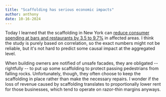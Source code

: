 ```yaml
---
title: "Scaffolding has serious economic impacts"
author: anthony
date: 10-16-2024
---
```


Today I learned that the scaffolding in New York can [reduce consumer spending at bars and restaurants by 3.5 to 9.7%](https://www.nyc.gov/office-of-the-mayor/news/632-24/mayor-adams-releases-new-study-finding-sidewalk-sheds-scaffolding-cost-manhattan-businesses#/0) in affected areas. I think the study is purely based on correlation, so the exact numbers might not be reliable, but it's not hard to predict some causal impact at the aggregated level. 

When building owners are notified of unsafe facades, they are obligated -- rightfully -- to put up some scaffolding to protect passing pedestrians from falling rocks. Unfortunately, though, they often choose to keep the scaffolding in place rather than make the necessary repairs. I wonder if the loss of revenue caused by scaffolding translates to proportionally lower rent for those businesses, which tend to operate on razor-thin margins anyways. 
